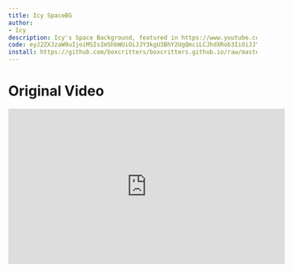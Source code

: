 ```yaml
---
title: Icy SpaceBG
author: 
- Icy
description: Icy's Space Background, featured in https://www.youtube.com/watch?v=L6auSP_ldbo
code: eyJ2ZXJzaW9uIjoiMSIsIm5hbWUiOiJJY3kgU3BhY2UgQmciLCJhdXRob3IiOiJJY3kiLCJicmlkZ2VCYWNrZ3JvdW5kIjoiaHR0cDovL3d3dy5ib3hjcml0dGVyc2xpdmUuY29tL2JyaWRnZV9iZy5wbmciLCJkYXRlIjoxNTU5MDc3MzIyNDM4LCJwYWNrVmVyc2lvbiI6IjAuMSJ9
install: https://github.com/boxcritters/boxcritters.github.io/raw/master/tp/IcySpaceBg.bctp.json
---
```

# Original Video
<iframe width="560" height="315" src="https://www.youtube.com/embed/L6auSP_ldbo" frameborder="0" allow="accelerometer; autoplay; encrypted-media; gyroscope; picture-in-picture" allowfullscreen></iframe>